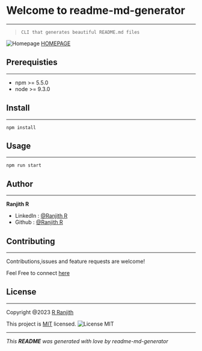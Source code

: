   # Welcome to readme-md-generator
---
> ` CLI that generates beautiful README.md files `

![Homepage](https://encrypted-tbn0.gstatic.com/images?q=tbn:ANd9GcStVG6r2XnL01e49oBxLMatvU-qmH0hnBZCBgcn3v01U4m3gx4fj2PQxZA&usqp=CAU) [HOMEPAGE](https://github.com/Sreekanth-SP)

## Prerequisties
---
* npm >= 5.5.0
* node >= 9.3.0

## Install
---

`npm install`

## Usage
---

`npm run start`

## Author
---
**Ranjith R**

* LinkedIn : [@Ranjith R](https://www.linkedin.com/in/ranjith-ramu-344373212?)
* Github  : [@Ranjith R](https://github.com/Ranjithvr48)

## Contributing
---
Contributions,issues and feature requests are welcome!

Feel Free to connect [here](https://www.linkedin.com/in/ranjith-ramu-344373212?)

## License
---
Copyright @2023 [R Ranjith](https://www.linkedin.com/in/ranjith-ramu-344373212?)

This project is [MIT](https://opensource.org/license/mit/) licensed.
![License MIT](https://img.shields.io/badge/License-MIT-yellow.svg)

---

*This **README** was generated with love  by readme-md-generator*
